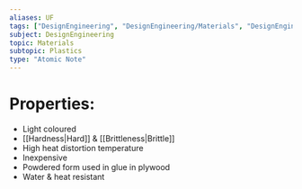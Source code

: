 ```yaml
---
aliases: UF
tags: ["DesignEngineering", "DesignEngineering/Materials", "DesignEngineering/Materials/Plastics", "DesignEngineering/Materials/Plastics/Materials"]
subject: DesignEngineering
topic: Materials
subtopic: Plastics
type: "Atomic Note"
---
```


# Properties:
  - Light coloured
  - [[Hardness|Hard]] & [[Brittleness|Brittle]]
  - High heat distortion temperature
  - Inexpensive
  - Powdered form used in glue in plywood
  - Water & heat resistant